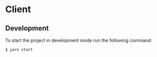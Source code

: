 # Client

## Development

To start the project in development mode run the following command:
```
$ yarn start
```